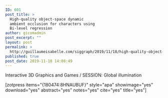 ```yaml
---
ID: 601
post_title: >
  High-quality object-space dynamic
  ambient occlusion for characters using
  Bi-level regression
author: gicomadmin
post_excerpt: ""
layout: post
permalink: >
  http://guillaumeisabelle.com/siggraph/2019/11/18/high-quality-object-space-dynamic-ambient-occlusion-for-characters-using-bi-level-regression/
published: true
post_date: 2019-11-18 14:08:49
---
```

<!-- wp:paragraph -->

Interactive 3D Graphics and Games / SESSION: Global illumination

<!-- /wp:paragraph -->

<!-- wp:shortcode --> [zotpress items="{180474:8HNAUBUF}" style="apa" showimage="yes" download="yes" abstract="yes" notes="yes" cite="yes" title="yes"] 

<!-- /wp:shortcode -->